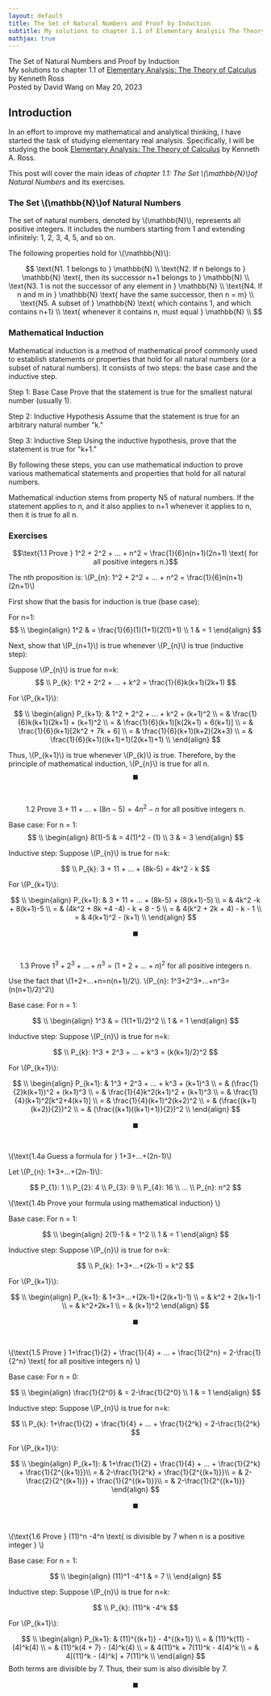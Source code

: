 ```yaml
---
layout: default
title: The Set of Natural Numbers and Proof by Induction
subtitle: My solutions to chapter 1.1 of Elementary Analysis The Theory of Calculus by Kenneth Ross
mathjax: true
---
```


<script type="text/javascript" async src='https://cdnjs.cloudflare.com/ajax/libs/mathjax/2.7.2/MathJax.js?config=TeX-MML-AM_CHTML'></script>

<script type="text/x-mathjax-config">
  MathJax.Hub.Config({ TeX: { extensions: ["color.js"] }});
</script>

<div markdown="1" class="container">

<div class="postTitle"> The Set of Natural Numbers and Proof by Induction </div>
<div class="desc"> My solutions to chapter 1.1 of <u>Elementary Analysis: The Theory of Calculus</u> by Kenneth Ross </div>

<div class="postDate"> Posted by David Wang on May 20, 2023 </div>

## Introduction

In an effort to improve my mathematical and analytical thinking, I have started the task of studying elementary real analysis. Specifically, I will be studying the book <u>Elementary Analysis: The Theory of Calculus</u> by Kenneth A. Ross. 

This post will cover the main ideas of *chapter 1.1: The Set \\(\mathbb{N}\\)of Natural Numbers* and its exercises.

### The Set \\(\mathbb{N}\\)of Natural Numbers

The set of natural numbers, denoted by \\(\mathbb{N}\\), represents all positive integers. It includes the numbers starting from 1 and extending infinitely: 1, 2, 3, 4, 5, and so on.

The following properties hold for \\(\mathbb{N}\\):


$$
\text{N1. 1 belongs to } \mathbb{N} \\
\text{N2. If n belongs to } \mathbb{N} \text{, then its successor n+1 belongs to } \mathbb{N} \\
\text{N3. 1 is not the successor of any element in } \mathbb{N} \\
\text{N4. If n and m in } \mathbb{N} \text{ have the same successor, then n = m} \\
\text{N5. A subset of } \mathbb{N} \text{ which contains 1, and which contains n+1} \\ 
\text{ whenever it contains n, must equal } \mathbb{N} \\
$$

### Mathematical Induction

Mathematical induction is a method of mathematical proof commonly used to establish statements or properties that hold for all natural numbers (or a subset of natural numbers). It consists of two steps: the base case and the inductive step.

Step 1: Base Case
Prove that the statement is true for the smallest natural number (usually 1).

Step 2: Inductive Hypothesis
Assume that the statement is true for an arbitrary natural number "k."

Step 3: Inductive Step
Using the inductive hypothesis, prove that the statement is true for "k+1."

By following these steps, you can use mathematical induction to prove various mathematical statements and properties that hold for all natural numbers. 

Mathematical induction stems from property N5 of natural numbers. If the statement applies to n, and it also applies to n+1 whenever it applies to n, then it is true fo all n.

### Exercises

$$\text{1.1 Prove } 1^2 + 2^2 + ... + n^2 = \frac{1}{6}n(n+1)(2n+1) \text{ for all positive integers n.}$$

The nth proposition is: \\(P_{n}: 1^2 + 2^2 + ... + n^2 = \frac{1}{6}n(n+1)(2n+1)\\)

First show that the basis for induction is true (base case):

For n=1:
$$
\\
\begin{align}
1^2 & = \frac{1}{6}(1)(1+1)(2(1)+1) \\
1 & = 1
\end{align}
$$

Next, show that \\(P_{n+1}\\) is true whenever \\(P_{n}\\) is true (inductive step): 

Suppose \\(P_{n}\\) is true for n=k:
$$
\\ P_{k}: 1^2 + 2^2 + ... + k^2 = \frac{1}{6}k(k+1)(2k+1)
$$

For \\(P_{k+1}\\):

$$
\\
\begin{align}
P_{k+1}: & 1^2 + 2^2 + ... + k^2 + (k+1)^2 \\
= & \frac{1}{6}k(k+1)(2k+1) + (k+1)^2 \\
= & \frac{1}{6}(k+1)[k(2k+1) + 6(k+1)] \\ 
= & \frac{1}{6}(k+1)[2k^2 + 7k + 6] \\ 
= & \frac{1}{6}(k+1)(k+2)(2k+3) \\
= & \frac{1}{6}(k+1)((k+1)+1)(2(k+1)+1) \\
\end{align}
$$

Thus, \\(P_{k+1}\\) is true whenever \\(P_{k}\\) is true. 
Therefore, by the principle of mathematical induction, \\(P_{n}\\) is true for all n.
$$ \blacksquare $$

<br>



$$\text{1.2 Prove } 3 + 11 + ... + (8n-5) = 4n^2 - n \text{ for all positive integers n.}$$

Base case:
For n = 1:
$$
\\
\begin{align}
8(1)-5 & = 4(1)^2 - (1) \\
3 & = 3
\end{align}
$$

Inductive step:
Suppose \\(P_{n}\\) is true for n=k:

$$
\\ P_{k}: 3 + 11 + ... + (8k-5) = 4k^2 - k
$$

For \\(P_{k+1}\\):

$$
\\
\begin{align}
P_{k+1}: & 3 + 11 + ... + (8k-5) + (8(k+1)-5) \\
= & 4k^2 -k + 8(k+1)-5 \\
= & (4k^2 + 8k +4 -4) - k + 8 - 5 \\
= & 4(k^2 + 2k + 4) - k - 1 \\
= & 4(k+1)^2 - (k+1) \\
\end{align}
$$

$$ \blacksquare $$

<br>

$$\text{1.3 Prove } 1^3 + 2^3 + ... + n^3 = (1+2+...+n)^2 \text{ for all positive integers n.}$$

Use the fact that \\(1+2+...+n=n(n+1)/2\\).
\\(P_{n}: 1^3+2^3+...+n^3=(n(n+1)/2)^2\\) 

Base case:
For n = 1:

$$
\\
\begin{align}
1^3 & = (1(1+1)/2)^2 \\
1 & = 1
\end{align}
$$

Inductive step:
Suppose \\(P_{n}\\) is true for n=k:

$$
\\ P_{k}: 1^3 + 2^3 + ... + k^3 = (k(k+1)/2)^2
$$

For \\(P_{k+1}\\):

$$
\\
\begin{align}
P_{k+1}: & 1^3 + 2^3 + ... + k^3 + (k+1)^3 \\
= & (\frac{1}{2}k(k+1))^2 + (k+1)^3 \\
= & \frac{1}{4}k^2(k+1)^2 + (k+1)^3 \\ 
= & \frac{1}{4}(k+1)^2[k^2+4(k+1)] \\
= & \frac{1}{4}(k+1)^2(k+2)^2 \\
= & (\frac{(k+1)(k+2)}{2})^2 \\
= & (\frac{(k+1)((k+1)+1)}{2})^2 \\
\end{align}
$$

$$ \blacksquare $$

<br>

\\(\text{1.4a Guess a formula for } 1+3+...+(2n-1)\\)

Let \\(P_{n}: 1+3+...+(2n-1)\\):

$$
P_{1}: 1 \\
P_{2}: 4 \\
P_{3}: 9 \\
P_{4}: 16 \\
... \\
P_{n}: n^2
$$

\\(\text{1.4b Prove your formula using mathematical induction} \\)

Base case:
For n = 1:

$$
\\
\begin{align}
2(1)-1 & = 1^2 \\
1 & = 1
\end{align}
$$

Inductive step:
Suppose \\(P_{n}\\) is true for n=k:

$$
\\ P_{k}: 1+3+...+(2k-1) = k^2
$$

For \\(P_{k+1}\\):

$$
\\
\begin{align}
P_{k+1}: & 1+3+...+(2k-1)+(2(k+1)-1) \\
= & k^2 + 2(k+1)-1 \\
= & k^2+2k+1 \\
= & (k+1)^2
\end{align}
$$

$$ \blacksquare $$

<br>

\\(\text{1.5 Prove } 1+\frac{1}{2} + \frac{1}{4} + ... + \frac{1}{2^n} = 2-\frac{1}{2^n} \text{ for all positive integers n} \\)

Base case:
For n = 0:

$$
\\
\begin{align}
\frac{1}{2^0} & = 2-\frac{1}{2^0} \\
1 & = 1
\end{align}
$$

Inductive step:
Suppose \\(P_{n}\\) is true for n=k:

$$
\\ P_{k}: 1+\frac{1}{2} + \frac{1}{4} + ... + \frac{1}{2^k} = 2-\frac{1}{2^k}
$$

For \\(P_{k+1}\\):

$$
\\
\begin{align}
P_{k+1}: & 1+\frac{1}{2} + \frac{1}{4} + ... + \frac{1}{2^k} + \frac{1}{2^{(k+1)}}\\
= & 2-\frac{1}{2^k} + \frac{1}{2^{(k+1)}}\\
= & 2-\frac{2}{2^{(k+1)}} + \frac{1}{2^{(k+1)}}\\
= & 2-\frac{1}{2^{(k+1)}} 
\end{align}
$$

$$ \blacksquare $$

<br>

\\(\text{1.6 Prove } (11)^n -4^n \text{ is divisible by 7 when n is a positive integer } \\)

Base case:
For n = 1:

$$
\\
\begin{align}
(11)^1 -4^1 & = 7 \\
\end{align}
$$

Inductive step:
Suppose \\(P_{n}\\) is true for n=k:

$$
\\ P_{k}: (11)^k -4^k
$$

For \\(P_{k+1}\\):

$$
\\
\begin{align}
P_{k+1}: & (11)^{(k+1)} - 4^{(k+1)} \\
= & (11)^k(11) - (4)^k(4) \\
= & (11)^k(4 + 7) - (4)^k(4) \\
= & 4(11)^k + 7(11)^k - 4(4)^k \\
= & 4[(11)^k - (4)^k] + 7(11)^k \\
\end{align}
$$
Both terms are divisible by 7. Thus, their sum is also divisible by 7. 

$$ \blacksquare $$









